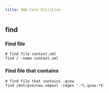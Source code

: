 ```yaml
---
title: GNU Core Utilities
---
```


## find

### Find file
```shell
# find file context.xml
find / -name context.xml
```

### Find file that contains
```shell
# find file that contains .qcow 
find /mnt/pve/nas.vmpool -regex '.*\.qcow.*$'
```



